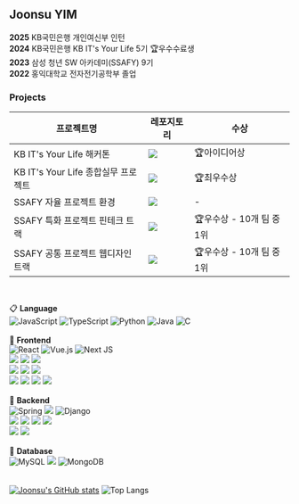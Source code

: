 ## Joonsu YIM
**2025** KB국민은행 개인여신부 인턴<br>
**2024** KB국민은행 KB IT's Your Life 5기 🏆우수수료생<br>
**2023** 삼성 청년 SW 아카데미(SSAFY) 9기<br>
**2022** 홍익대학교 전자전기공학부 졸업<br>

### Projects
|프로젝트명|레포지토리|수상|
|---|---|---|
|KB IT's Your Life 해커톤|<a href="https://github.com/MoonHyoMan"><img src="https://img.shields.io/badge/주세요-000000?style=flat-square&logo=github&logoColor=white"/></a>|🏆아이디어상|
|KB IT's Your Life 종합실무 프로젝트|<a href="https://github.com/P1-3-kbAnk"><img src="https://img.shields.io/badge/방갑다-000000?style=flat-square&logo=github&logoColor=white"/></a>|🏆최우수상|
|SSAFY 자율 프로젝트 환경|<a href="https://github.com/We-Eokam/Ea-ra"><img src="https://img.shields.io/badge/어라-000000?style=flat-square&logo=github&logoColor=white"/></a>|-|
|SSAFY 특화 프로젝트 핀테크 트랙|<a href="https://github.com/doHuick/H-uick/tree/master"><img src="https://img.shields.io/badge/Huick-000000?style=flat-square&logo=github&logoColor=white"/></a>|🏆우수상 - 10개 팀 중 1위|
|SSAFY 공통 프로젝트 웹디자인 트랙|<a href="https://github.com/popping-ashe"><img src="https://img.shields.io/badge/Popping-000000?style=flat-square&logo=github&logoColor=white"/></a>|🏆우수상 - 10개 팀 중 1위|
<br>

📋 **Language**<br>
![JavaScript](https://img.shields.io/badge/javascript-%23323330.svg?style=for-the-badge&logo=javascript&logoColor=%23F7DF1E)
![TypeScript](https://img.shields.io/badge/typescript-%23007ACC.svg?style=for-the-badge&logo=typescript&logoColor=white)
![Python](https://img.shields.io/badge/python-3670A0?style=for-the-badge&logo=python&logoColor=ffdd54)
![Java](https://img.shields.io/badge/java-%23ED8B00.svg?style=for-the-badge&logo=openjdk&logoColor=white)
![C](https://img.shields.io/badge/c-%2300599C.svg?style=for-the-badge&logo=c&logoColor=white)
<br><br>
📘 **Frontend**
<br>
![React](https://img.shields.io/badge/react-%2320232a.svg?style=for-the-badge&logo=react&logoColor=%2361DAFB)
![Vue.js](https://img.shields.io/badge/vue.js-%2335495e.svg?style=for-the-badge&logo=vuedotjs&logoColor=%234FC08D)
![Next JS](https://img.shields.io/badge/Next.js-black?style=for-the-badge&logo=next.js&logoColor=white)
<br>
<img src="https://img.shields.io/badge/Recoil-3578E5?style=for-the-badge&logo=recoil&logoColor=white">
<img src="https://img.shields.io/badge/Pinia-000000?style=for-the-badge&logo=vue.js&logoColor=white">
<img src="https://img.shields.io/badge/PWA-5A0FC8?style=for-the-badge&logo=PWA&logoColor=white">
<br>
<img src="https://img.shields.io/badge/shadcn/ui-000000?style=for-the-badge&logo=shadcn/ui&logoColor=white">
<img src="https://img.shields.io/badge/Radix UI-161618?style=for-the-badge&logo=radix ui&logoColor=white">
<img src="https://img.shields.io/badge/storybook-FF4785?style=for-the-badge&logo=storybook&logoColor=white">
<br>
<img src="https://img.shields.io/badge/styled components-DB7093?style=for-the-badge&logo=styled-components&logoColor=white">
<img src="https://img.shields.io/badge/tailwind CSS-06B6D4?style=for-the-badge&logo=tailwind css&logoColor=white">
<img src="https://img.shields.io/badge/bootstrap-7952B3?style=for-the-badge&logo=bootstrap&logoColor=white">
<img src="https://img.shields.io/badge/figma-F24E1E?style=for-the-badge&logo=figma&logoColor=white">
<br><br>
📗 **Backend**
<br>
![Spring](https://img.shields.io/badge/spring-%236DB33F.svg?style=for-the-badge&logo=spring&logoColor=white)
<img src="https://img.shields.io/badge/spring boot-6DB33F?style=for-the-badge&logo=spring boot&logoColor=white">
![Django](https://img.shields.io/badge/django-%23092E20.svg?style=for-the-badge&logo=django&logoColor=white)
<br>
<img src="https://img.shields.io/badge/rabbitmq-FF6600?style=for-the-badge&logo=rabbitmq&logoColor=white">
<img src="https://img.shields.io/badge/prometheus-E6522C?style=for-the-badge&logo=prometheus&logoColor=white">
<img src="https://img.shields.io/badge/grafana-F46800?style=for-the-badge&logo=grafana&logoColor=white">
<img src="https://img.shields.io/badge/kibana-005571?style=for-the-badge&logo=kibana&logoColor=white">
<br>
<img src="https://img.shields.io/badge/Github Actions-2088FF?style=for-the-badge&logo=github actions&logoColor=white">
<img src="https://img.shields.io/badge/Amazon EC2-FF9900?style=for-the-badge&logo=amazon ec2&logoColor=white">
<br><br>
📙 **Database**
<br>
![MySQL](https://img.shields.io/badge/mysql-4479A1.svg?style=for-the-badge&logo=mysql&logoColor=white)
<img src="https://img.shields.io/badge/postgreSQL-4169E1?style=for-the-badge&logo=postgresql&logoColor=white">
![MongoDB](https://img.shields.io/badge/MongoDB-%234ea94b.svg?style=for-the-badge&logo=mongodb&logoColor=white)
<br><br><br>
[![Joonsu's GitHub stats](https://github-readme-stats.vercel.app/api?username=yjs96)](https://github.com/anuraghazra/github-readme-stats)
![Top Langs](https://github-readme-stats.vercel.app/api/top-langs/?username=YJS96&layout=compact)

